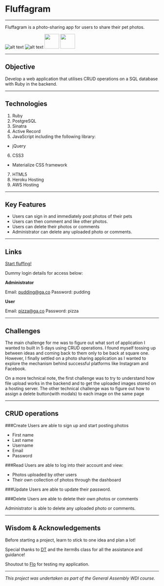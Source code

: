 # Fluffagram
***

Fluffagram is a photo-sharing app for users to share their pet photos.


![alt text](http://i.imgur.com/XAB8LaM.png)
![alt text](http://i.imgur.com/LbTMmR1.png)
<img src="http://i.imgur.com/XAB8LaM.png" width="48">
<img src="http://i.imgur.com/LbTMmR1.png" width="48">

***

## Objective

Develop a web application that utilises CRUD operations on a SQL database with Ruby in the backend.

***

## Technologies

1. Ruby
2. PostgreSQL
3. Sinatra
4. Active Record
5. JavaScript including the following library:
  - jQuery
6. CSS3
  - Materialize CSS framework
7. HTML5
8. Heroku Hosting
9. AWS Hosting

***

## Key Features

- Users can sign in and immediately post photos of their pets
- Users can then comment and like other photos.
- Users can delete their photos or comments
- Administrator can delete any uploaded photo or comments.

***

## Links

[Start fluffing!](https://fluffagram.herokuapp.com/)

Dummy login details for access below:

**Administrator**

Email: pudding@ga.co
Password: pudding

**User**

Email: pizza@ga.co
Password: pizza

***

## Challenges

The main challenge for me was to figure out what sort of application I wanted to built in 5 days using CRUD operations. I found myself tossing up between ideas and coming back to them only to be back at square one. However, I finally settled on a photo sharing application as I wanted to explore the mechanism behind successful platforms like Instagram and Facebook.

On a more technical note, the first challenge was to try to understand how file upload works in the backend and to get the uploaded images stored on a hosting server. The other technical challenge was to figure out how to assign a delete button(with modals) to each image on the same page

***

## CRUD operations

###Create
Users are able to sign up and start posting photos
- First name
- Last name
- Username
- Email
- Password

###Read
Users are able to log into their account and view:
- Photos uploaded by other users
- Their own collection of photos through the dashboard

###Update
Users are able to update their password.

###Delete
Users are able to delete their own photos or comments

Administrator is able to delete any uploaded photo or comments.

***

## Wisdom & Acknowledgements

Before starting a project, learn to stick to one idea and plan a lot!

Special thanks to [DT](https://github.com/epoch) and the iterm8s class for all the assistance and guidance!

Shoutout to [Flo](https://github.com/florianjosefreheis) for testing my application.

***

*This project was undertaken as part of the General Assembly WDI course.*

